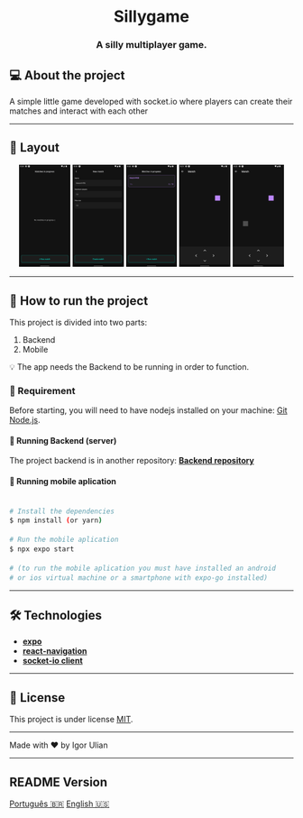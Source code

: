 

<h1 align="center">
     Sillygame
</h1>

<h3 align="center">
    A silly multiplayer game.
</h3>

## 💻 About the project 

 A simple little game developed with socket.io where players can create their matches and interact with each other

---


## 🎨 Layout

<p align="center">
	<img src="/assets/git/en/home_no_match.png?raw=true" border="0" width="18%" heigth="18%">
	<img src="/assets/git/en/create_match.png?raw=true" border="0" width="18%" heigth="18%">
	<img src="/assets/git/en/home_match.png?raw=true" border="0" width="18%" heigth="18%">
	<img src="/assets/git/en/match_single.png?raw=true" border="0" width="18%" heigth="18%">
	<img src="/assets/git/en/match_players.png?raw=true" border="0" width="18%" heigth="18%">
	<!-- <img src="/assets/git/en/video.gif?raw=true" border="0" width="18%" heigth="18%"> --!>
</p>

---

## 🚀 How to run the project

This project is divided into two parts:
1. Backend 
2. Mobile 

💡 The app needs the Backend to be running in order to function. 

### 🧪 Requirement 

Before starting, you will need to have nodejs installed on your machine: 
[Git](https://git-scm.com) 
[Node.js](https://nodejs.org/en/).

#### 🎲 Running Backend (server)

The project backend is in another repository: **[Backend repository](https://www.github.com/igorulian/sillygame-backend/)**

#### 🧭 Running mobile aplication

```bash

# Install the dependencies
$ npm install (or yarn)

# Run the mobile aplication
$ npx expo start

# (to run the mobile aplication you must have installed an android
# or ios virtual machine or a smartphone with expo-go installed)

```


---

## 🛠 Technologies

-   **[expo](https://expo.dev/)**
-   **[react-navigation](https://www.npmjs.com/package/react-navigation)**
-   **[socket-io client](https://www.npmjs.com/package/socket.io-client)**

---

## 📝 License

This project is under license [MIT](./LICENSE.md).

---

Made with ❤️ by Igor Ulian

---

## README Version

[Português 🇧🇷](./README-pt-br.md) [English 🇺🇸](./README.md)

